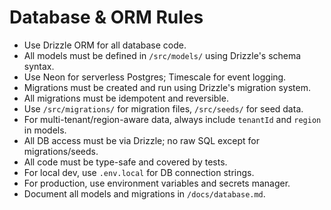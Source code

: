 # Database & ORM Rules

- Use Drizzle ORM for all database code.
- All models must be defined in `/src/models/` using Drizzle's schema syntax.
- Use Neon for serverless Postgres; Timescale for event logging.
- Migrations must be created and run using Drizzle's migration system.
- All migrations must be idempotent and reversible.
- Use `/src/migrations/` for migration files, `/src/seeds/` for seed data.
- For multi-tenant/region-aware data, always include `tenantId` and `region` in models.
- All DB access must be via Drizzle; no raw SQL except for migrations/seeds.
- All code must be type-safe and covered by tests.
- For local dev, use `.env.local` for DB connection strings.
- For production, use environment variables and secrets manager.
- Document all models and migrations in `/docs/database.md`.
